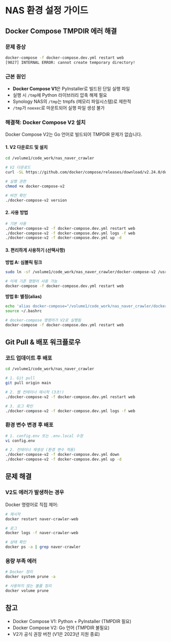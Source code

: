 # NAS 환경 설정 가이드

## Docker Compose TMPDIR 에러 해결

### 문제 증상
```bash
docker-compose -f docker-compose.dev.yml restart web
[9027] INTERNAL ERROR: cannot create temporary directory!
```

### 근본 원인
- **Docker Compose V1**은 PyInstaller로 빌드된 단일 실행 파일
- 실행 시 `/tmp`에 Python 라이브러리 압축 해제 필요
- Synology NAS의 `/tmp`는 tmpfs (메모리 파일시스템)로 제한적
- `/tmp`가 `noexec`로 마운트되어 실행 파일 생성 불가

### 해결책: Docker Compose V2 설치

Docker Compose V2는 Go 언어로 빌드되어 TMPDIR 문제가 없습니다.

#### 1. V2 다운로드 및 설치

```bash
cd /volume1/code_work/nas_naver_crawler

# V2 다운로드
curl -SL https://github.com/docker/compose/releases/download/v2.24.0/docker-compose-linux-x86_64 -o docker-compose-v2

# 실행 권한
chmod +x docker-compose-v2

# 버전 확인
./docker-compose-v2 version
```

#### 2. 사용 방법

```bash
# 기본 사용
./docker-compose-v2 -f docker-compose.dev.yml restart web
./docker-compose-v2 -f docker-compose.dev.yml logs -f web
./docker-compose-v2 -f docker-compose.dev.yml up -d
```

#### 3. 편리하게 사용하기 (선택사항)

**방법 A: 심볼릭 링크**
```bash
sudo ln -sf /volume1/code_work/nas_naver_crawler/docker-compose-v2 /usr/local/bin/docker-compose

# 이제 기존 명령어 사용 가능
docker-compose -f docker-compose.dev.yml restart web
```

**방법 B: 별칭(alias)**
```bash
echo 'alias docker-compose="/volume1/code_work/nas_naver_crawler/docker-compose-v2"' >> ~/.bashrc
source ~/.bashrc

# docker-compose 명령어가 V2로 실행됨
docker-compose -f docker-compose.dev.yml restart web
```

## Git Pull & 배포 워크플로우

### 코드 업데이트 후 배포

```bash
cd /volume1/code_work/nas_naver_crawler

# 1. Git pull
git pull origin main

# 2. 웹 컨테이너 재시작 (3초!)
./docker-compose-v2 -f docker-compose.dev.yml restart web

# 3. 로그 확인
./docker-compose-v2 -f docker-compose.dev.yml logs -f web
```

### 환경 변수 변경 후 배포

```bash
# 1. config.env 또는 .env.local 수정
vi config.env

# 2. 컨테이너 재생성 (환경 변수 적용)
./docker-compose-v2 -f docker-compose.dev.yml down
./docker-compose-v2 -f docker-compose.dev.yml up -d
```

## 문제 해결

### V2도 에러가 발생하는 경우

Docker 명령어로 직접 제어:

```bash
# 재시작
docker restart naver-crawler-web

# 로그
docker logs -f naver-crawler-web

# 상태 확인
docker ps -a | grep naver-crawler
```

### 용량 부족 에러

```bash
# Docker 정리
docker system prune -a

# 사용하지 않는 볼륨 정리
docker volume prune
```

## 참고

- Docker Compose V1: Python + PyInstaller (TMPDIR 필요)
- Docker Compose V2: Go 언어 (TMPDIR 불필요)
- V2가 공식 권장 버전 (V1은 2023년 지원 종료)
